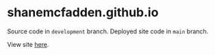 # shanemcfadden.github.io

Source code in `development` branch. Deployed site code in `main` branch.

View site [here](https://shanemcfadden.github.io).
